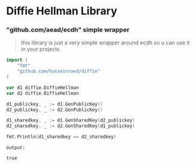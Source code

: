 # Diffie Hellman Library

### "github.com/aead/ecdh" simple wrapper

> this library is just a very simple wrapper around ecdh so u can use it in your projects

```go
import (
    "fmt"
    "github.com/husseinraed/diffie"
)

var d1 diffie.DiffieHellman
var d2 diffie.DiffieHellman

d1_publickey, _ := d1.GenPublicKey()
d2_publickey, _ := d2.GenPublicKey()

d1_sharedkey, _ := d1.GenSharedKey(d2_publickey)
d2_sharedkey, _ := d2.GenSharedKey(d1_publickey)

fmt.Println(d1_sharedkey == d2_sharedkey)
```
```
output:

true
```
